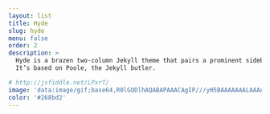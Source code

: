 ```yaml
---
layout: list
title: Hyde
slug: hyde
menu: false
order: 2
description: >
  Hyde is a brazen two-column Jekyll theme that pairs a prominent sidebar with uncomplicated content.
  It’s based on Poole, the Jekyll butler.

# http://jsfiddle.net/LPxrT/
image: 'data:image/gif;base64,R0lGODlhAQABAPAAACAgIP///yH5BAAAAAAALAAAAAABAAEAAAICRAEAOw=='
color: '#268bd2'
---
```

